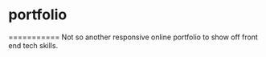 # portfolio
===========
Not so another responsive online portfolio to show off front end tech skills.
